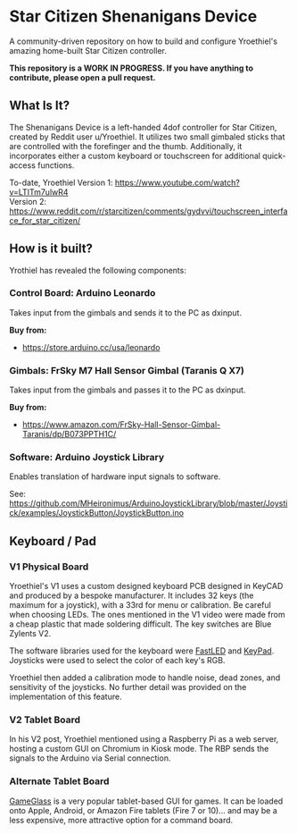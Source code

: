 # Star Citizen Shenanigans Device
A community-driven repository on how to build and configure Yroethiel's amazing home-built Star Citizen controller.

**This repository is a WORK IN PROGRESS. If you have anything to contribute, please open a pull request.**

## What Is It?
The Shenanigans Device is a left-handed 4dof controller for Star Citizen, created by Reddit user u/Yroethiel. It utilizes two small gimbaled sticks that are controlled with the forefinger and the thumb. Additionally, it incorporates either a custom keyboard or touchscreen for additional quick-access functions.

To-date, Yroethiel 
Version 1: https://www.youtube.com/watch?v=LTITm7ulwR4  
Version 2: https://www.reddit.com/r/starcitizen/comments/gydvvi/touchscreen_interface_for_star_citizen/  

## How is it built?
Yrothiel has revealed the following components:

### Control Board: Arduino Leonardo
Takes input from the gimbals and sends it to the PC as dxinput.

**Buy from:**  
* https://store.arduino.cc/usa/leonardo

### Gimbals: FrSky M7 Hall Sensor Gimbal (Taranis Q X7)
Takes input from the gimbals and passes it to the PC as dxinput.

**Buy from:**  
* https://www.amazon.com/FrSky-Hall-Sensor-Gimbal-Taranis/dp/B073PPTH1C/

### Software: Arduino Joystick Library
Enables translation of hardware input signals to software.

See: https://github.com/MHeironimus/ArduinoJoystickLibrary/blob/master/Joystick/examples/JoystickButton/JoystickButton.ino

## Keyboard / Pad

### V1 Physical Board
Yroethiel's V1 uses a custom designed keyboard PCB designed in KeyCAD and produced by a bespoke manufacturer. It includes 32 keys (the maximum for a joystick), with a 33rd for menu or calibration. Be careful when choosing LEDs. The ones mentioned in the V1 video were made from a cheap plastic that made soldering difficult. The key switches are Blue Zylents V2.

The software libraries used for the keyboard were [FastLED](http://fastled.io/) and [KeyPad](https://www.arduinolibraries.info/libraries/keypad). Joysticks were used to select the color of each key's RGB.

Yroethiel then added a calibration mode to handle noise, dead zones, and sensitivity of the joysticks. No further detail was provided on the implementation of this feature.


### V2 Tablet Board
In his V2 post, Yroethiel mentioned using a Raspberry Pi as a web server, hosting a custom GUI on Chromium in Kiosk mode. The RBP sends the signals to the Arduino via Serial connection.

### Alternate Tablet Board
[GameGlass](https://gameglass.gg) is a very popular tablet-based GUI for games. It can be loaded onto Apple, Android, or Amazon Fire tablets (Fire 7 or 10)... and may be a less expensive, more attractive option for a command board.
